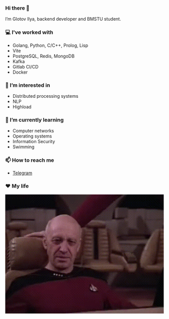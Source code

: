 ### Hi there 👋
I’m Glotov Ilya, backend developer and BMSTU student.

### 💻 I've worked with
- Golang, Python, C/C++, Prolog, Lisp
- Vite 
- PostgreSQL, Redis, MongoDB
- Kafka
- Gitlab CI/CD
- Docker

### 👀 I’m interested in
- Distributed processing systems
- NLP
- Highload
  
### 🌱 I’m currently learning
- Computer networks
- Operating systems
- Information Security
- Swimming

### 📫 How to reach me
- [Telegram](https://t.me/erlendums)

### ❤️ My life
![](https://github.com/Erlendum/Erlendum/blob/main/sticker.gif)
